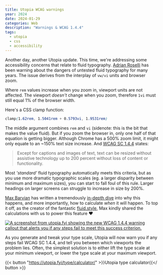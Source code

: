 ```yaml
---
title: Utopia WCAG warnings
year: 2024
date: 2024-01-29
categories: Web
description: "Warnings & WCAG 1.4.4"
tags:
  - utopia
  - css
  - accessibility
---
```


Another day, another Utopia update. This time, we're addressing some accessibility concerns that relate to fluid typography. [Adrian&nbsp;Roselli](https://adrianroselli.com/2019/12/responsive-type-and-zoom.html) has been warning about the dangers of untested fluid typography for many years. The issue derives from the interplay of `vw/vi` units and browser zoom.

Where `rem` values increase when you zoom in, viewport units are not affected. The viewport _doesn't_ change when you zoom, therefore `1vi` must still equal 1% of the browser width.

Here's a CSS clamp function:

```css
clamp(1.62rem, 1.5041rem + 0.5793vi, 1.9531rem)
```

The middle argument combines `rem` and `vi` (sidenote: this is the bit that makes the value fluid). But if you zoom the browser in, only one half of that equation is getting bigger. Although Chrome has a 500% zoom limit, it might only equate to an ~150% text size increase. And [WCAG SC 1.4.4](https://www.w3.org/WAI/WCAG21/Understanding/resize-text.html) states:

> Except for captions and images of text, text can be resized without assistive technology up to 200 percent without loss of content or functionality.

Most _'standard'_ fluid typography automatically meets this criteria, but as you use more dramatic typographic scales (eg. a larger disparity between minimum and maximum sizes), you can start to fall foul of this rule. Larger headings on larger screens can struggle to increase in size by 200%.

[Max Barvian](https://barvian.me/) has written a tremendously [in-depth dive](https://www.smashingmagazine.com/2023/11/addressing-accessibility-concerns-fluid-type/) into why this happens, and more importantly, how to calculate _when_ it will happen. To top it off, as the creator of the fantastic [fluid.style](https://fluid.style), Max kindly shared the calculations with us to power this feature ❤️

[![A screenshot from utopia.fyi showing the new WCAG 1.4.4 warning callout that alerts you if any steps fail to meet this success criterion.](/images/blog/utopia-wcag.jpg)](https://utopia.fyi/type/calculator/)

As you generate and tweak your type scale, Utopia will now warn you if any steps fail WCAG SC 1.4.4, and tell you between which viewports the problem lies. Often, the simplest solution is to either lift the type scale at your minimum viewport, or lower the type scale at your maximum viewport.

{{< button "https://utopia.fyi/type/calculator/" >}}Utopia type calculator{{</ button >}}
